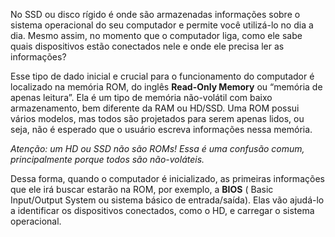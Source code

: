 No SSD ou disco rígido é onde são armazenadas informações sobre o sistema operacional do seu computador e permite você utilizá-lo no dia a dia. Mesmo assim, no momento que o computador liga, como ele sabe quais dispositivos estão conectados nele e onde ele precisa ler as informações?

Esse tipo de dado inicial e crucial para o funcionamento do computador é localizado na memória ROM, do inglês **Read-Only Memory** ou “memória de apenas leitura”. Ela é um tipo de memória não-volátil com baixo armazenamento, bem diferente da RAM ou HD/SSD. Uma ROM possui vários modelos, mas todos são projetados para serem apenas lidos, ou seja, não é esperado que o usuário escreva informações nessa memória.

*Atenção: um HD ou SSD não são ROMs! Essa é uma confusão comum, principalmente porque todos são não-voláteis.*

Dessa forma, quando o computador é inicializado, as primeiras informações que ele irá buscar estarão na ROM, por exemplo, a **BIOS** ( Basic Input/Output System ou sistema básico de entrada/saída). Elas vão ajudá-lo a identificar os dispositivos conectados, como o HD, e carregar o sistema operacional.
